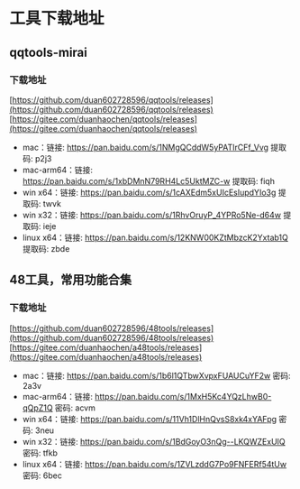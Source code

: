 # 工具下载地址

## qqtools-mirai

### 下载地址
[https://github.com/duan602728596/qqtools/releases](https://github.com/duan602728596/qqtools/releases)   
[https://gitee.com/duanhaochen/qqtools/releases](https://gitee.com/duanhaochen/qqtools/releases)
* mac：链接: https://pan.baidu.com/s/1NMgQCddW5yPATIrCFf_Vvg 提取码: p2j3
* mac-arm64：链接: https://pan.baidu.com/s/1xbDMnN79RH4Lc5UktMZC-w 提取码: fiqh
* win x64：链接: https://pan.baidu.com/s/1cAXEdm5xUIcEsIupdYIo3g 提取码: twvk
* win x32：链接: https://pan.baidu.com/s/1RhvOruyP_4YPRo5Ne-d64w 提取码: ieje
* linux x64：链接: https://pan.baidu.com/s/12KNW00KZtMbzcK2Yxtab1Q 提取码: zbde

## 48工具，常用功能合集

### 下载地址
[https://github.com/duan602728596/48tools/releases](https://github.com/duan602728596/48tools/releases)   
[https://gitee.com/duanhaochen/a48tools/releases](https://gitee.com/duanhaochen/a48tools/releases)
* mac：链接: https://pan.baidu.com/s/1b6l1QTbwXvpxFUAUCuYF2w  密码: 2a3v
* mac-arm64：链接: https://pan.baidu.com/s/1MxH5Kc4YQzLhwB0-qQpZ1Q  密码: acvm
* win x64：链接: https://pan.baidu.com/s/11Vh1DlHnQvsS8xk4xYAFpg  密码: 3neu
* win x32：链接: https://pan.baidu.com/s/1BdGoyO3nQg--LKQWZExUIQ  密码: tfkb
* linux x64：链接: https://pan.baidu.com/s/1ZVLzddG7Po9FNFERf54tUw  密码: 6bec
